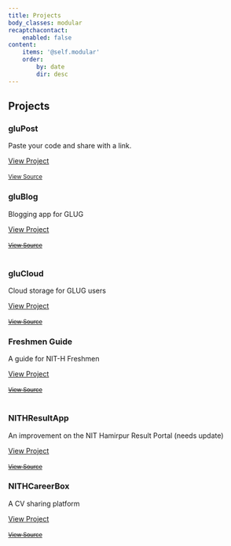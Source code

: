 ```yaml
---
title: Projects
body_classes: modular
recaptchacontact:
    enabled: false
content:
    items: '@self.modular'
    order:
        by: date
        dir: desc
---
```

<link rel="stylesheet" href="https://maxcdn.bootstrapcdn.com/bootstrap/4.0.0-alpha.6/css/bootstrap.min.css" integrity="sha384-rwoIResjU2yc3z8GV/NPeZWAv56rSmLldC3R/AZzGRnGxQQKnKkoFVhFQhNUwEyJ" crossorigin="anonymous">

## Projects

<div class="row">
  <div class="col-sm-6">
    <div class="card">
      <div class="card-block">
        <h3 class="card-title">gluPost</h3>
        <p class="card-text">Paste your code and share with a link.</p>
        <a href="https://glug-lokeshh.c9users.io/gluapps/glupaste" class="btn btn-primary">View Project</a>
        <br>
        <br>
        <div class="card-footer">
          <a href='#'>
            <small class="text-muted">View Source</small>
          </a>
        </div>        
      </div>
    </div>
  </div>
  <div class="col-sm-6">
    <div class="card">
      <div class="card-block">
        <h3 class="card-title">gluBlog</h3>
        <p class="card-text">Blogging app for GLUG</p>
        <a href="https://glug-lokeshh.c9users.io/gluapps/glublog" class="btn btn-primary">View Project</a>
        <br>
        <br>
        <div class="card-footer">
          <a href='#'>
            <small class="text-muted"><strike>View Source</strike></small>
          </a>
        </div>        
      </div>
    </div>
  </div>
</div>
<br>
<div class="row">
  <div class="col-sm-6">
    <div class="card">
      <div class="card-block">
        <h3 class="card-title">gluCloud</h3>
        <p class="card-text">Cloud storage for GLUG users</p>
        <a href="https://glug-lokeshh.c9users.io/gluapps/glupaste" class="btn btn-primary">View Project</a>
        <br>
        <br>
        <div class="card-footer">
          <a href='#'>
            <small class="text-muted"><strike>View Source</strike></small>
          </a>
        </div>        
      </div>
    </div>
  </div>
  <div class="col-sm-6">
    <div class="card">
      <div class="card-block">
        <h3 class="card-title">Freshmen Guide</h3>
        <p class="card-text">A guide for NIT-H Freshmen</p>
        <a href="http://glug.nith.ac.in/freshman/" class="btn btn-primary">View Project</a>
        <br>
        <br>
        <div class="card-footer">
          <a href='#'>
            <small class="text-muted"><strike>View Source</strike></small>
          </a>
        </div>        
      </div>
    </div>
  </div>
</div>
<br>
<div class="row">
  <div class="col-sm-6">
    <div class="card">
      <div class="card-block">
        <h3 class="card-title">NITHResultApp</h3>
        <p class="card-text">An improvement on the NIT Hamirpur Result Portal (needs update)</p>
        <a href="http://glug.nith.ac.in/result" class="btn btn-primary">View Project</a>
        <br>
        <br>
        <div class="card-footer">
          <a href='#'>
            <small class="text-muted"><strike>View Source</strike></small>
          </a>
        </div>        
      </div>
    </div>
  </div>
  <div class="col-sm-6">
    <div class="card">
      <div class="card-block">
        <h3 class="card-title">NITHCareerBox</h3>
        <p class="card-text">A CV sharing platform</p>
        <a href="http://glug.nith.ac.in/cv/" class="btn btn-primary">View Project</a>
        <br>
        <br>
        <div class="card-footer">
          <a href='#'>
            <small class="text-muted"><strike>View Source</strike></small>
          </a>
        </div>        
      </div>
    </div>
  </div>
</div>